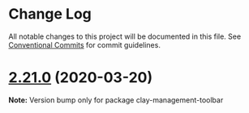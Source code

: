 # Change Log

All notable changes to this project will be documented in this file.
See [Conventional Commits](https://conventionalcommits.org) for commit guidelines.

# [2.21.0](https://github.com/liferay/clay/tree/master/packages/clay-management-toolbar/compare/v2.20.2...v2.21.0) (2020-03-20)

**Note:** Version bump only for package clay-management-toolbar

